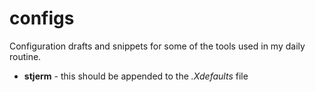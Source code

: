 # configs
Configuration drafts and snippets for some of the tools used in my daily routine.

- **stjerm** - this should be appended to the _.Xdefaults_ file
